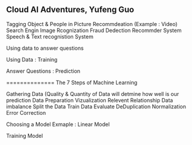  Cloud AI Adventures, Yufeng Guo 
 --------------------- 
 Tagging Object & People in Picture 
 Recommdeation (Example : Video)
 Search Engin
 Image Rcognization 
 Fraud Dedection 
 Recommder System 
 Speech & Text recognistion System 
 
 
 Using data to answer questions 
 
 Using Data : Training 
 
 Answer Questions : Prediction
 
 ============== 
 The 7 Steps of Machine Learning
 
 
 Gathering Data (Quality & Quantity of Data will detmine how well is our prediction 
 Data Preparation 
  Vizualization 
    Relevent Relationship
    Data imbalance 
  Split the Data 
    Train Data
    Evaluate 
   DeDuplication 
   Normalization
   Error Correction 
   
Choosing a Model 
  Exmaple  : Linear Model 

Training Model 
   
   
